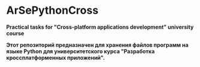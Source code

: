 # ArSePythonCross
**Practical tasks for "Cross-platform applications development" university course**

__Этот репозиторий предназначен для хранения файлов программ на языке Python для университетского курса "Разработка кроссплатформенных приложений".__
